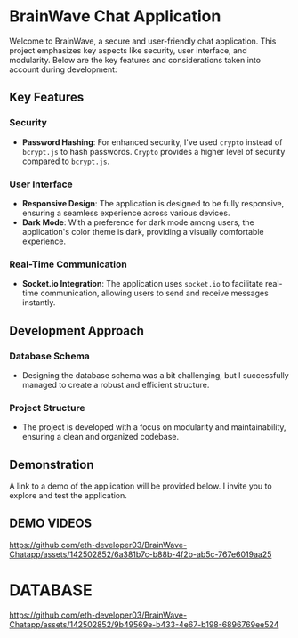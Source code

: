 # BrainWave Chat Application

Welcome to BrainWave, a secure and user-friendly chat application. This project emphasizes key aspects like security, user interface, and modularity. Below are the key features and considerations taken into account during development:

## Key Features

### Security

- **Password Hashing**: For enhanced security, I've used `crypto` instead of `bcrypt.js` to hash passwords. `Crypto` provides a higher level of security compared to `bcrypt.js`.

### User Interface

- **Responsive Design**: The application is designed to be fully responsive, ensuring a seamless experience across various devices.
- **Dark Mode**: With a preference for dark mode among users, the application's color theme is dark, providing a visually comfortable experience.

### Real-Time Communication

- **Socket.io Integration**: The application uses `socket.io` to facilitate real-time communication, allowing users to send and receive messages instantly.

## Development Approach

### Database Schema

- Designing the database schema was a bit challenging, but I successfully managed to create a robust and efficient structure.

### Project Structure

- The project is developed with a focus on modularity and maintainability, ensuring a clean and organized codebase.

## Demonstration

A link to a demo of the application will be provided below. I invite you to explore and test the application.

## DEMO VIDEOS

https://github.com/eth-developer03/BrainWave-Chatapp/assets/142502852/6a381b7c-b88b-4f2b-ab5c-767e6019aa25

# DATABASE

https://github.com/eth-developer03/BrainWave-Chatapp/assets/142502852/9b49569e-b433-4e67-b198-6896769ee524
